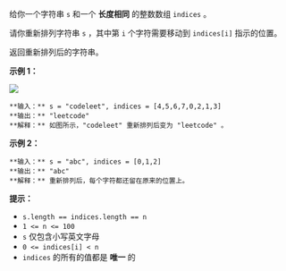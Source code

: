 给你一个字符串 `s` 和一个 **长度相同** 的整数数组 `indices` 。

请你重新排列字符串 `s` ，其中第 `i` 个字符需要移动到 `indices[i]` 指示的位置。

返回重新排列后的字符串。



**示例 1：**

![](https://assets.leetcode-cn.com/aliyun-lc-upload/uploads/2020/07/26/q1.jpg)

    
    
    **输入：** s = "codeleet", indices = [4,5,6,7,0,2,1,3]
    **输出：** "leetcode"
    **解释：** 如图所示，"codeleet" 重新排列后变为 "leetcode" 。
    

**示例 2：**

    
    
    **输入：** s = "abc", indices = [0,1,2]
    **输出：** "abc"
    **解释：** 重新排列后，每个字符都还留在原来的位置上。
    



**提示：**

  * `s.length == indices.length == n`
  * `1 <= n <= 100`
  * `s` 仅包含小写英文字母
  * `0 <= indices[i] < n`
  * `indices` 的所有的值都是 **唯一** 的

